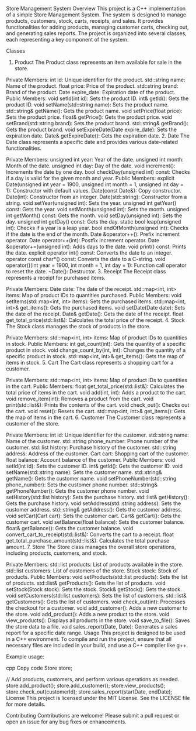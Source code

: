 Store Management System
Overview
This project is a C++ implementation of a simple Store Management System. The system is designed to manage products, customers, stock, carts, receipts, and sales. It provides functionalities for adding products, managing customer carts, checking out, and generating sales reports. The project is organized into several classes, each representing a key component of the system.

Classes
1. Product
The Product class represents an item available for sale in the store.

Private Members:
int id: Unique identifier for the product.
std::string name: Name of the product.
float price: Price of the product.
std::string brand: Brand of the product.
Date expire_date: Expiration date of the product.
Public Members:
void setId(int id): Sets the product ID.
int& getId(): Gets the product ID.
void setName(std::string name): Sets the product name.
std::string& getName(): Gets the product name.
void setPrice(float price): Sets the product price.
float& getPrice(): Gets the product price.
void setBrand(std::string brand): Sets the product brand.
std::string& getBrand(): Gets the product brand.
void setExpireDate(Date expire_date): Sets the expiration date.
Date& getExpireDate(): Gets the expiration date.
2. Date
The Date class represents a specific date and provides various date-related functionalities.

Private Members:
unsigned int year: Year of the date.
unsigned int month: Month of the date.
unsigned int day: Day of the date.
void increment(): Increments the date by one day.
bool checkDay(unsigned int) const: Checks if a day is valid for the given month and year.
Public Members:
explicit Date(unsigned int year = 1900, unsigned int month = 1, unsigned int day = 1): Constructor with default values.
Date(const Date&): Copy constructor.
Date(int): Constructor from an integer.
Date(std::string): Constructor from a string.
void setYear(unsigned int): Sets the year.
unsigned int getYear() const: Gets the year.
void setMonth(unsigned int): Sets the month.
unsigned int getMonth() const: Gets the month.
void setDay(unsigned int): Sets the day.
unsigned int getDay() const: Gets the day.
static bool leap(unsigned int): Checks if a year is a leap year.
bool endOfMonth(unsigned int): Checks if the date is the end of the month.
Date &operator++(): Prefix increment operator.
Date operator++(int): Postfix increment operator.
Date &operator+=(unsigned int): Adds days to the date.
void print() const: Prints the date.
explicit operator int() const: Converts the date to an integer.
operator const char*() const: Converts the date to a C-string.
void operator()(int year = 1900, int month = 1, int day = 1): Function call operator to reset the date.
~Date(): Destructor.
3. Receipt
The Receipt class represents a receipt for purchased items.

Private Members:
Date date: The date of the receipt.
std::map<int, int> items: Map of product IDs to quantities purchased.
Public Members:
void setItems(std::map<int, int> items): Sets the purchased items.
std::map<int, int>& get_items(): Gets the purchased items.
void setDate(Date date): Sets the date of the receipt.
Date& getDate(): Gets the date of the receipt.
float get_total_price(std::list<Product>&): Calculates the total price of the receipt.
4. Stock
The Stock class manages the stock of products in the store.

Private Members:
std::map<int, int> items: Map of product IDs to quantities in stock.
Public Members:
int get_count(int): Gets the quantity of a specific product in stock.
void change_count_by(int, int): Changes the quantity of a specific product in stock.
std::map<int, int>& get_items(): Gets the map of items in stock.
5. Cart
The Cart class represents a shopping cart for a customer.

Private Members:
std::map<int, int> items: Map of product IDs to quantities in the cart.
Public Members:
float get_total_price(std::list<Product>&): Calculates the total price of items in the cart.
void add(int, int): Adds a product to the cart.
void remove_item(int): Removes a product from the cart.
void print(std::list<Product>&): Prints the contents of the cart.
void check_out(): Checks out the cart.
void reset(): Resets the cart.
std::map<int, int>& get_items(): Gets the map of items in the cart.
6. Customer
The Customer class represents a customer of the store.

Private Members:
int id: Unique identifier for the customer.
std::string name: Name of the customer.
std::string phone_number: Phone number of the customer.
std::list<Receipt> history: Purchase history of the customer.
std::string address: Address of the customer.
Cart cart: Shopping cart of the customer.
float balance: Account balance of the customer.
Public Members:
void setId(int id): Sets the customer ID.
int& getId(): Gets the customer ID.
void setName(std::string name): Sets the customer name.
std::string& getName(): Gets the customer name.
void setPhoneNumber(std::string phone_number): Sets the customer phone number.
std::string& getPhoneNumber(): Gets the customer phone number.
void setHistory(std::list<Receipt> history): Sets the purchase history.
std::list<Receipt>& getHistory(): Gets the purchase history.
void setAddress(std::string address): Sets the customer address.
std::string& getAddress(): Gets the customer address.
void setCart(Cart cart): Sets the customer cart.
Cart& getCart(): Gets the customer cart.
void setBalance(float balance): Sets the customer balance.
float& getBalance(): Gets the customer balance.
void convert_cart_to_receipt(std::list<Product>&): Converts the cart to a receipt.
float get_total_purchase_amount(std::list<Product>&): Calculates the total purchase amount.
7. Store
The Store class manages the overall store operations, including products, customers, and stock.

Private Members:
std::list<Product> products: List of products available in the store.
std::list<Customer> customers: List of customers of the store.
Stock stock: Stock of products.
Public Members:
void setProducts(std::list<Product> products): Sets the list of products.
std::list<Product>& getProducts(): Gets the list of products.
void setStock(Stock stock): Sets the stock.
Stock& getStock(): Gets the stock.
void setCustomers(std::list<Customer> customers): Sets the list of customers.
std::list<Customer>& getCustomers(): Gets the list of customers.
void check_out(int): Processes the checkout for a customer.
void add_customer(): Adds a new customer to the store.
void add_product(): Adds a new product to the store.
void view_products(): Displays all products in the store.
void save_to_file(): Saves the store data to a file.
void sales_report(Date, Date): Generates a sales report for a specific date range.
Usage
This project is designed to be used in a C++ environment. To compile and run the project, ensure that all necessary files are included in your build, and use a C++ compiler like g++.

Example usage:

cpp
Copy code
Store store;

// Add products, customers, and perform various operations as needed.
store.add_product();
store.add_customer();
store.view_products();
store.check_out(customerId);
store.sales_report(startDate, endDate);
License
This project is licensed under the MIT License. See the LICENSE file for more details.

Contributing
Contributions are welcome! Please submit a pull request or open an issue for any bug fixes or enhancements.
